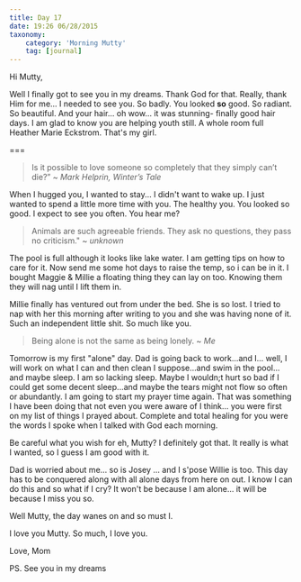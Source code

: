 ```yaml
---
title: Day 17
date: 19:26 06/28/2015 
taxonomy:
    category: 'Morning Mutty'
    tag: [journal]
---
```


Hi Mutty,

Well I finally got to see you in my dreams. Thank God for that. Really, thank Him for me... I needed to see you. So badly. You looked **so** good. So radiant. So beautiful. And your hair... oh wow... it was stunning- finally good hair days. I am glad to know you are helping youth still. A whole room full Heather Marie Eckstrom. That's my girl.

===

> Is it possible to love someone so completely that they simply can’t die?” ~<cite> Mark Helprin, Winter’s Tale</cite>

When I hugged you, I wanted to stay... I didn't want to wake up. I just wanted to spend a little more time with you. The healthy you. You looked so good. I expect to see you often. You hear me?

> Animals are such agreeable friends. They ask no questions, they pass no criticism." ~ <cite>unknown</cite>

The pool is full although it looks like lake water. I am getting tips on how to care for it. Now send me some hot days to raise the temp, so i can be in it. I bought Maggie & Millie a floating thing they can lay on too. Knowing them they will nag until I lift them in.

Millie finally has ventured out from under the bed. She is so lost. I tried to nap with her this morning after writing to you and she was having none of it. Such an independent little shit. So much like you.

> Being alone is not the same as being lonely. ~ <cite>Me</cite>

Tomorrow is my first "alone" day. Dad is going back to work...and I... well, I will work on what I can and then clean I suppose...and swim in the pool... and maybe sleep. I am so lacking sleep. Maybe I wouldn;t hurt so bad if I could get some decent sleep...and maybe the tears might not flow so often or abundantly. I am going to start my prayer time again. That was something I have been doing that not even you were aware of I think... you were first on my list of things I prayed about. Complete and total healing for you were the words I spoke when I talked with God each morning.

Be careful what you wish for eh, Mutty? I definitely got that. It really is what I wanted, so I guess I am good with it.

Dad is worried about me... so is Josey ... and I s'pose Willie is too. This day has to be conquered along with all alone days from here on out. I know I can do this and so what if I cry? It won't be because I am alone... it will be because I miss you so.

Well Mutty, the day wanes on and so must I.


I love you Mutty. So much, I love you.

Love, Mom

PS. See you in my dreams

